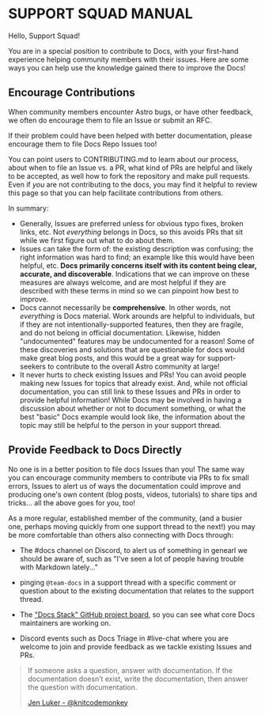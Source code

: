 # SUPPORT SQUAD MANUAL

Hello, Support Squad!

You are in a special position to contribute to Docs, with your first-hand experience helping community members with their issues. Here are some ways you can help use the knowledge gained there to improve the Docs!

## Encourage Contributions

When community members encounter Astro bugs, or have other feedback, we often do encourage them to file an Issue or submit an RFC. 

If their problem could have been helped with better documentation, please encourage them to file Docs Repo Issues too!

You can point users to CONTRIBUTING.md to learn about our process, about when to file an Issue vs. a PR, what kind of PRs are helpful and likely to be accepted, as well how to fork the repository and make pull requests. Even if *you* are not contributing to the docs, you may find it helpful to review this page so that you can help facilitate contributions from others.

In summary:
- Generally, Issues are preferred unless for obvious typo fixes, broken links, etc. Not *everything* belongs in Docs, so this avoids PRs that sit while we first figure out what to do about them. 
- Issues can take the form of: the existing description was confusing; the right information was hard to find; an example like this would have been helpful, etc. **Docs primarily concerns itself with its content being clear, accurate, and discoverable**. Indications that we can improve on these measures are always welcome, and are most helpful if they are described with these terms in mind so we can pinpoint how best to improve.
- Docs cannot necessarily be **comprehensive**. In other words, not *everything* is Docs material. Work arounds are helpful to individuals, but if they are not intentionally-supported features, then they are fragile, and do not belong in official documentation. Likewise, hidden "undocumented" features may be undocumented for a reason! Some of these discoveries and solutions that are questionable for docs would make great blog posts, and this would be a great way for support-seekers to contribute to the overall Astro community at large!
- It never hurts to check existing Issues and PRs! You can avoid people making new Issues for topics that already exist. And, while not official documentation, you can still link to these Issues and PRs in order to provide helpful information! While Docs may be involved in having a discussion about whether or not to document something, or what the best "basic" Docs example would look like, the information about the topic may still be helpful to the person in your support thread.

## Provide Feedback to Docs Directly

No one is in a better position to file docs Issues than you! The same way you can encourage community members to contribute via PRs to fix small errors, Issues to alert us of ways the documentation could improve and producing one's own content (blog posts, videos, tutorials) to share tips and tricks... all the above goes for you, too!

As a more regular, established member of the community, (and a busier one, perhaps moving quickly from one support thread to the next!) you may be more comfortable than others also connecting with Docs through:

- The #docs channel on Discord, to alert us of something in genearl we should be aware of, such as "I've seen a lot of people having trouble with Markdown lately..." 

- pinging `@team-docs` in a support thread with a specific comment or question about to the existing documentation that relates to the support thread.

- The ["Docs Stack" GitHub project board](https://github.com/orgs/withastro/projects/8/views/1), so you can see what core Docs maintainers are working on.

- Discord events such as Docs Triage in #live-chat where you are welcome to join and provide feedback as we tackle existing Issues and PRs.

> If someone asks a question, answer with documentation. If the documentation doesn’t exist, write the documentation, then answer the question with documentation.
>
> [Jen Luker - @knitcodemonkey](https://twitter.com/knitcodemonkey/status/1486214423190519811)

